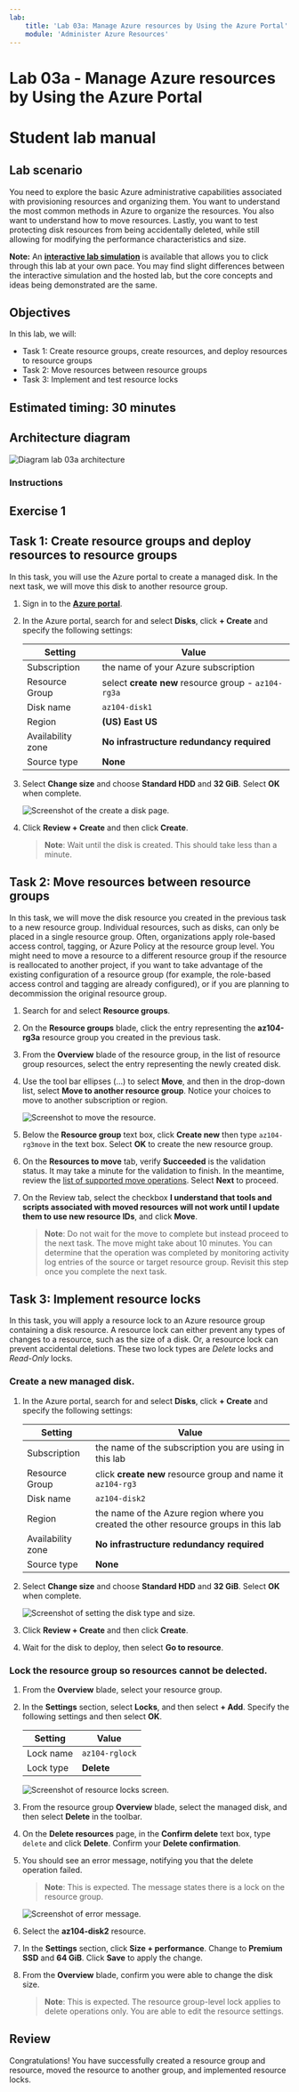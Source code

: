 ```yaml
---
lab:
    title: 'Lab 03a: Manage Azure resources by Using the Azure Portal'
    module: 'Administer Azure Resources'
---
```


# Lab 03a - Manage Azure resources by Using the Azure Portal
# Student lab manual

## Lab scenario

You need to explore the basic Azure administrative capabilities associated with provisioning resources and organizing them.  You want to understand the most common methods in Azure to organize the resources. You also want to understand how to move resources. Lastly, you  want to test protecting disk resources from being accidentally deleted, while still allowing for modifying the performance characteristics and size.

**Note:** An **[interactive lab simulation](https://mslabs.cloudguides.com/guides/AZ-104%20Exam%20Guide%20-%20Microsoft%20Azure%20Administrator%20Exercise%204)** is available that allows you to click through this lab at your own pace. You may find slight differences between the interactive simulation and the hosted lab, but the core concepts and ideas being demonstrated are the same. 

## Objectives

In this lab, we will:

+ Task 1: Create resource groups, create resources, and deploy resources to resource groups
+ Task 2: Move resources between resource groups
+ Task 3: Implement and test resource locks

## Estimated timing: 30 minutes

## Architecture diagram

![Diagram lab 03a architecture](../media/az104-lab03a-architecture-diagram.png)

### Instructions

## Exercise 1

## Task 1: Create resource groups and deploy resources to resource groups

In this task, you will use the Azure portal to create a managed disk. In the next task, we will move this disk to another resource group. 

1. Sign in to the [**Azure portal**](http://portal.azure.com).

1. In the Azure portal, search for and select **Disks**, click **+ Create** and specify the following settings:

    |Setting|Value|
    |---|---|
    |Subscription| the name of your Azure subscription  |
    |Resource Group| select **create new** resource group - `az104-rg3a`|
    |Disk name| `az104-disk1` |
    |Region| **(US) East US** |
    |Availability zone| **No infrastructure redundancy required** |
    |Source type| **None** |

1. Select **Change size** and choose **Standard HDD** and **32 GiB**. Select **OK** when complete. 

    ![Screenshot of the create a disk page.](../media/az104-lab03a-createdisk1.png)

1. Click **Review + Create** and then click **Create**.

    >**Note**: Wait until the disk is created. This should take less than a minute.

## Task 2: Move resources between resource groups 

In this task, we will move the disk resource you created in the previous task to a new resource group. Individual resources, such as disks, can only be placed in a single resource group. Often, organizations apply role-based access control, tagging, or Azure Policy at the resource group level. You might need to move a resource to a different resource group if the resource is reallocated to another project, if you want to take advantage of the existing configuration of a resource group (for example, the role-based access control and tagging are already configured), or if you are planning to decommission the original resource group.

1. Search for and select **Resource groups**. 

1. On the **Resource groups** blade, click the entry representing the **az104-rg3a** resource group you created in the previous task.

1. From the **Overview** blade of the resource group, in the list of resource group resources, select the entry representing the newly created disk.

1. Use the tool bar ellipses (...) to select **Move**, and then in the drop-down list, select **Move to another resource group**. Notice your choices to move to another subscription or region. 

    ![Screenshot to move the resource.](../media/az104-lab03a-moverg.png)

1. Below the **Resource group** text box, click **Create new** then type `az104-rg3move` in the text box. Select **OK** to create the new resource group.

1. On the **Resources to move** tab, verify **Succeeded** is the validation status. It may take a minute for the validation to finish. In the meantime, review the [list of supported move operations](https://learn.microsoft.com/azure/azure-resource-manager/management/move-support-resources). Select **Next** to proceed. 

1. On the Review tab, select the checkbox **I understand that tools and scripts associated with moved resources will not work until I update them to use new resource IDs**, and click **Move**.

    >**Note**: Do not wait for the move to complete but instead proceed to the next task. The move might take about 10 minutes. You can determine that the operation was completed by monitoring activity log entries of the source or target resource group. Revisit this step once you complete the next task.

## Task 3: Implement resource locks

In this task, you will apply a resource lock to an Azure resource group containing a disk resource. A resource lock can either prevent any types of changes to a resource, such as the size of a disk. Or, a resource lock can prevent accidental deletions. These two lock types are *Delete* locks and *Read-Only* locks.

### Create a new managed disk. 

1. In the Azure portal, search for and select **Disks**, click **+ Create** and specify the following settings:

    |Setting|Value|
    |---|---|
    |Subscription| the name of the subscription you are using in this lab |
    |Resource Group| click **create new** resource group and name it `az104-rg3` |
    |Disk name| `az104-disk2` |
    |Region| the name of the Azure region where you created the other resource groups in this lab |
    |Availability zone| **No infrastructure redundancy required** |
    |Source type| **None** |

1. Select **Change size** and choose **Standard HDD** and **32 GiB**. Select **OK** when complete. 

    ![Screenshot of setting the disk type and size.](,./media/az104-lab03a-createdisk1.png)

1. Click **Review + Create** and then click **Create**.

1. Wait for the disk to deploy, then select **Go to resource**.

### Lock the resource group so resources cannot be delected. 

1. From the **Overview** blade, select your resource group.

1. In the **Settings** section, select **Locks**, and then select **+ Add**. Specify the following settings and then select **OK**. 

    |Setting|Value|
    |---|---|
    |Lock name| `az104-rglock` |
    |Lock type| **Delete** |

    ![Screenshot of resource locks screen.](../media/az104-lab03a-deletelock.png)

1. From the resource group **Overview** blade, select the managed disk, and then select **Delete** in the toolbar. 

1. On the **Delete resources** page, in the **Confirm delete** text box, type `delete` and click **Delete**. Confirm your **Delete confirmation**. 

1. You should see an error message, notifying you that the delete operation failed.

    >**Note**: This is expected. The message states there is a lock on the resource group. 

    ![Screenshot of error message.](../media/az104-lab03a-deleteerror.png)

1. Select the **az104-disk2** resource. 

1. In the **Settings** section, click **Size + performance**. Change to **Premium SSD** and **64 GiB**. Click **Save** to apply the change.

1. From the **Overview** blade, confirm you were able to change the disk size. 

    >**Note**: This is expected. The resource group-level lock applies to delete operations only. You are able to edit the resource settings. 

## Review

Congratulations! You have successfully created a resource group and resource, moved the resource to another group, and implemented resource locks.

